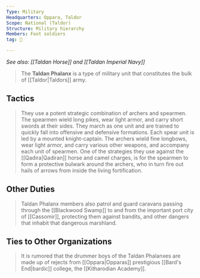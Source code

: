 ```yaml
---
Type: Military
Headquarters: Oppara, Taldor
Scope: National (Taldor)
Structure: Military hierarchy
Members: Foot soldiers
tag: 👥

---
```


*See also: [[Taldan Horse]] and [[Taldan Imperial Navy]]*
> The **Taldan Phalanx** is a type of military unit that constitutes the bulk of [[Taldor|Taldors]] army.



## Tactics

> They use a potent strategic combination of archers and spearmen. The spearmen wield long pikes, wear light armor, and carry short swords at their sides. They march as one unit and are trained to quickly fall into offensive and defensive formations. Each spear unit is led by a mounted knight-captain. The archers wield fine longbows, wear light armor, and carry various other weapons, and accompany each unit of spearmen. One of the strategies they use against the [[Qadira|Qadiran]] horse and camel charges, is for the spearmen to form a protective bulwark around the archers, who in turn fire out hails of arrows from inside the living fortification.


## Other Duties

> Taldan Phalanx members also patrol and guard caravans passing through the [[Blackwood Swamp]] to and from the important port city of [[Cassomir]], protecting them against bandits, and other dangers that inhabit that dangerous marshland.


## Ties to Other Organizations

> It is rumored that the drummer boys of the Taldan Phalanxes are made up of rejects from [[Oppara|Opparas]] prestigious [[Bard's End|bardic]] college, the [[Kitharodian Academy]].








